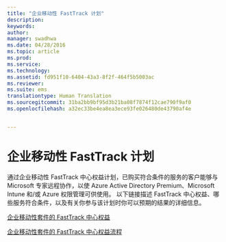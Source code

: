 ```yaml
---
title: "企业移动性 FastTrack 计划"
description: 
keywords: 
author: 
manager: swadhwa
ms.date: 04/28/2016
ms.topic: article
ms.prod: 
ms.service: 
ms.technology: 
ms.assetid: fd951f10-6404-43a3-8f2f-464f5b5003ac
ms.reviewer: 
ms.suite: ems
translationtype: Human Translation
ms.sourcegitcommit: 31ba2bb9bf95d3b21ba08f7874f12cae790f9af0
ms.openlocfilehash: a32ec33be4ea8ea3ece93fe026480de43790af4e


---
```


# 企业移动性 FastTrack 计划
通过企业移动性 FastTrack 中心权益计划，已购买符合条件的服务的客户能够与 Microsoft 专家远程协作，以使 Azure Active Directory Premium、Microsoft Intune 和/或 Azure 权限管理可供使用。 以下链接描述 FastTrack 中心权益、哪些服务符合条件，以及有关你参与该计划时你可以预期的结果的详细信息。

[企业移动性套件的 FastTrack 中心权益](fasttrack-center-benefit-for-enterprise-mobility-suite-ems.md)

[企业移动性套件的 FastTrack 中心权益流程](fasttrack-center-benefit-process-for-enterprise-mobility-suite-ems.md)






<!--HONumber=Jun16_HO4-->



